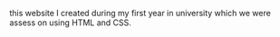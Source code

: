 this website I created during my first year in university which we were assess on using HTML and CSS. 
